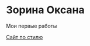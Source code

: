 

# Зорина Оксана
Мои первые работы

[Сайт по стилю](savva21.github.io/style_site/index_roxyvill.html)
